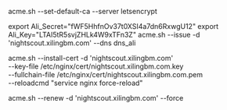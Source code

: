 acme.sh --set-default-ca --server letsencrypt

export Ali_Secret="fWF5HhfnOv37t0XSI4a7dn6RxwgU12"
export Ali_Key="LTAI5tR5svjZHLk4W9xTFn3Z"
acme.sh --issue -d 'nightscout.xilingbm.com'  --dns dns_ali

acme.sh --install-cert -d 'nightscout.xilingbm.com' \
--key-file       /etc/nginx/cert/nightscout.xilingbm.com.key \
--fullchain-file /etc/nginx/cert/nightscout.xilingbm.com.pem \
--reloadcmd     "service nginx force-reload" 

acme.sh --renew -d 'nightscout.xilingbm.com' --force

